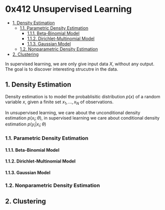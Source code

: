 # 0x412 Unsupervised Learning

- [1. Density Estimation](#1-density-estimation)
    - [1.1. Parametric Density Estimation](#11-parametric-density-estimation)
        - [1.1.1. Beta-Binomial Model](#111-beta-binomial-model)
        - [1.1.2. Dirichlet-Multinomial Model](#112-dirichlet-multinomial-model)
        - [1.1.3. Gaussian Model](#113-gaussian-model)
    - [1.2. Nonparametric Density Estimation](#12-nonparametric-density-estimation)
- [2. Clustering](#2-clustering)

In supervised learning, we are only give input data $X$, without any output. The goal is to discover interesting strucutre in the data.

## 1. Density Estimation
Density estimation is to model the probablisitic distribution $p(x)$ of a random variable $x$, given a finite set $x_1, ..., x_N$ of observations.

In unsupervised learning, we care about the unconditional density estimation $p(x_i; \theta)$, in supervised learning we care about conditional density estimation $p(y_i | x_i; \theta)$

### 1.1. Parametric Density Estimation

#### 1.1.1. Beta-Binomial Model

#### 1.1.2. Dirichlet-Multinomial Model

#### 1.1.3. Gaussian Model

### 1.2. Nonparametric Density Estimation

## 2. Clustering